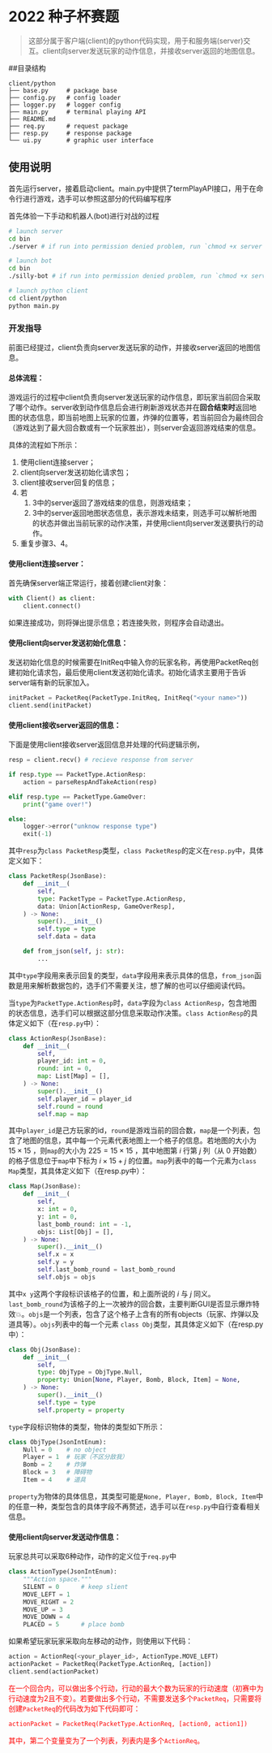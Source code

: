 # 2022 种子杯赛题

> 这部分属于客户端(client)的python代码实现，用于和服务端(server)交互。client向server发送玩家的动作信息，并接收server返回的地图信息。

##目录结构
```
client/python
├── base.py     # package base
├── config.py   # config loader
├── logger.py   # logger config
├── main.py     # terminal playing API
├── README.md
├── req.py      # request package
├── resp.py     # response package
└── ui.py       # graphic user interface
```

## 使用说明
首先运行server，接着启动client。main.py中提供了termPlayAPI接口，用于在命令行进行游戏，选手可以参照这部分的代码编写程序

首先体验一下手动和机器人(bot)进行对战的过程

```bash
# launch server
cd bin
./server # if run into permission denied problem, run `chmod +x server` first

# launch bot
cd bin
./silly-bot # if run into permission denied problem, run `chmod +x server` first

# launch python client
cd client/python
python main.py
```

### 开发指导

前面已经提过，client负责向server发送玩家的动作，并接收server返回的地图信息。


#### 总体流程：


游戏运行的过程中client负责向server发送玩家的动作信息，即玩家当前回合采取了哪个动作。server收到动作信息后会进行刷新游戏状态并在**回合结束时**返回地图的状态信息，即当前地图上玩家的位置，炸弹的位置等，若当前回合为最终回合（游戏达到了最大回合数或有一个玩家胜出），则server会返回游戏结束的信息。

具体的流程如下所示：

1. 使用client连接server；
2. client向server发送初始化请求包；
3. client接收server回复的信息；
4. 若
   1. 3中的server返回了游戏结束的信息，则游戏结束；
   2. 3中的server返回地图状态信息，表示游戏未结束，则选手可以解析地图的状态并做出当前玩家的动作决策，并使用client向server发送要执行的动作。
5. 重复步骤3、4。

#### 使用client连接server：

首先确保server端正常运行，接着创建client对象：

```python
with Client() as client:
    client.connect()
```

如果连接成功，则将弹出提示信息；若连接失败，则程序会自动退出。


#### 使用client向server发送初始化信息：

发送初始化信息的时候需要在InitReq中输入你的玩家名称，再使用PacketReq创建初始化请求包，最后使用client发送初始化请求。初始化请求主要用于告诉server端有新的玩家加入。

```python
initPacket = PacketReq(PacketType.InitReq, InitReq("<your name>"))
client.send(initPacket)
```

#### 使用client接收server返回的信息：

下面是使用client接收server返回信息并处理的代码逻辑示例，

```python
resp = client.recv() # recieve response from server

if resp.type == PacketType.ActionResp:
    action = parseRespAndTakeAction(resp)

elif resp.type == PacketType.GameOver:
    print("game over!")

else:
    logger->error("unknow response type")
    exit(-1)
```

其中``resp``为``class PacketResp``类型，``class PacketResp``的定义在``resp.py``中，具体定义如下：

```python
class PacketResp(JsonBase):
    def __init__(
        self,
        type: PacketType = PacketType.ActionResp,
        data: Union[ActionResp, GameOverResp],
    ) -> None:
        super().__init__()
        self.type = type
        self.data = data

    def from_json(self, j: str):
        ...
```

其中``type``字段用来表示回复的类型，``data``字段用来表示具体的信息，``from_json``函数是用来解析数据包的，选手们不需要关注，想了解的也可以仔细阅读代码。

当``type``为``PacketType.ActionResp``时，``data``字段为``class ActionResp``，包含地图的状态信息，选手们可以根据这部分信息采取动作决策。``class ActionResp``的具体定义如下（在``resp.py``中）：

```python
class ActionResp(JsonBase):
    def __init__(
        self,
        player_id: int = 0,
        round: int = 0,
        map: List[Map] = [],
    ) -> None:
        super().__init__()
        self.player_id = player_id
        self.round = round
        self.map = map
```

其中``player_id``是己方玩家的id，``round``是游戏当前的回合数，``map``是一个列表，包含了地图的信息，其中每一个元素代表地图上一个格子的信息。若地图的大小为 $15 \times 15$ ，则``map``的大小为 $225 = 15 \times 15$ ，其中地图第 $i$ 行第 $j$ 列（从 $0$ 开始数）的格子信息位于``map``中下标为 $i \times 15 + j$ 的位置。``map``列表中的每一个元素为``class Map``类型，其具体定义如下（在resp.py中）：

```python
class Map(JsonBase):
    def __init__(
        self,
        x: int = 0,
        y: int = 0,
        last_bomb_round: int = -1,
        objs: List[Obj] = [],
    ) -> None:
        super().__init__()
        self.x = x
        self.y = y
        self.last_bomb_round = last_bomb_round
        self.objs = objs
```

其中``x y``这两个字段标识该格子的位置，和上面所说的 $i$ 与 $j$ 同义。 ``last_bomb_round``为该格子的上一次被炸的回合数，主要判断GUI是否显示爆炸特效💥。``objs``是一个列表，包含了这个格子上含有的所有objects（玩家、炸弹以及道具等）。``objs``列表中的每一个元素 ``class Obj``类型，其具体定义如下（在resp.py中）：

```python
class Obj(JsonBase):
    def __init__(
        self,
        type: ObjType = ObjType.Null,
        property: Union[None, Player, Bomb, Block, Item] = None,
    ) -> None:
        super().__init__()
        self.type = type
        self.property = property
```

``type``字段标识物体的类型，物体的类型如下所示：

```python
class ObjType(JsonIntEnum):
    Null = 0    # no object
    Player = 1  # 玩家（不区分敌我）
    Bomb = 2    # 炸弹
    Block = 3   # 障碍物
    Item = 4    # 道具
```

``property``为物体的具体信息，其类型可能是```None, Player, Bomb, Block, Item```中的任意一种，类型包含的具体字段不再赘述，选手可以在```resp.py```中自行查看相关信息。


#### 使用client向server发送动作信息：

玩家总共可以采取6种动作，动作的定义位于``req.py``中

```python
class ActionType(JsonIntEnum):
    """Action space."""
    SILENT = 0      # keep slient
    MOVE_LEFT = 1
    MOVE_RIGHT = 2
    MOVE_UP = 3
    MOVE_DOWN = 4
    PLACED = 5      # place bomb
```

如果希望玩家玩家采取向左移动的动作，则使用以下代码：

```python
action = ActionReq(<your_player_id>, ActionType.MOVE_LEFT)
actionPacket = PacketReq(PacketType.ActionReq, [action])
client.send(actionPacket)
```

<font color=red>在一个回合内，可以做出多个行动，行动的最大个数为玩家的行动速度（初赛中为行动速度为2且不变）。若要做出多个行动，不需要发送多个```PacketReq```，只需要将创建```PacketReq```的代码改为如下代码即可：

```python
actionPacket = PacketReq(PacketType.ActionReq, [action0, action1])
```

其中，第二个变量变为了一个列表，列表内是多个```ActionReq```。</font>